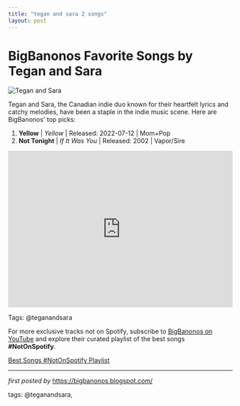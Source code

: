 ```yaml
---
title: "tegan and sara 2 songs"
layout: post
---
```

<h1>BigBanonos Favorite Songs by Tegan and Sara</h1>
<img src="https://ca.billboard.com/media-library/tegan-and-sara.webp?id=51884169&width=1200&height=800&quality=90&coordinates=0%2C0%2C0%2C0" alt="Tegan and Sara"> <p>Tegan and Sara, the Canadian indie duo known for their heartfelt lyrics and catchy melodies, have been a staple in the indie music scene. Here are BigBanonos' top picks:</p> <ol> <li><strong>Yellow</strong> | <em>Yellow</em> | Released: 2022-07-12 | Mom+Pop</li> <li><strong>Not Tonight</strong> | <em>If It Was You</em> | Released: 2002 | Vapor/Sire</li>
</ol> <div> <iframe src="https://open.spotify.com/embed/playlist/5xNKOIYULcSO5KX1a8tLKb?utm_source=generator" width="100%" height="352" frameborder="0" allowfullscreen="" allow="autoplay; clipboard-write; encrypted-media; fullscreen; picture-in-picture" loading="lazy"></iframe>
</div>
<p>Tags: @teganandsara</p>


<!--Subscribe and Playlist Links-->
<div>
    <p>For more exclusive tracks not on Spotify, subscribe to <a href="https://www.youtube.com/@BigBanonos" target="_blank">BigBanonos on YouTube</a> and explore their curated playlist of the best songs <strong>#NotOnSpotify</strong>.</p>
    <p><a href="https://www.youtube.com/playlist?list=PLtuNtuTatqI0kFahUCbtbfenC_ET5O_tr" target="_blank">Best Songs #NotOnSpotify Playlist<br /></a></p></div>

<hr />

<p><em>first posted by</em> <a href="https://bigbanonos.blogspot.com/" rel="noopener" target="_new">https://bigbanonos.blogspot.com/</a></p>

<p>tags: @teganandsara,</p>
